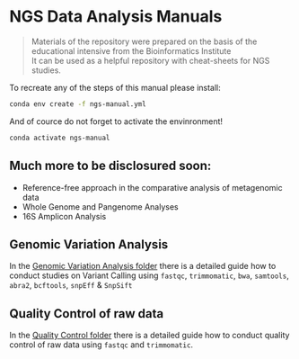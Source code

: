 # NGS Data Analysis Manuals

> Materials of the repository were prepared on the basis of the educational intensive from the Bioinformatics Institute<br>
> It can be used as a helpful repository with cheat-sheets for NGS studies.

To recreate any of the steps of this manual please install:

```bash
conda env create -f ngs-manual.yml
```

And of cource do not forget to activate the envinronment!

```bash
conda activate ngs-manual
```

## Much more to be disclosured soon:
- Reference-free approach in the comparative analysis of metagenomic data
- Whole Genome and Pangenome Analyses
- 16S Amplicon Analysis

## Genomic Variation Analysis

In the [Genomic Variation Analysis folder](2%20-%20Genomic%20Variation%20Analysis) there is a detailed guide how to conduct studies on Variant Calling using `fastqc`, `trimmomatic`, `bwa`, `samtools`, `abra2`, `bcftools`, `snpEff` & `SnpSift`

## Quality Control of raw data

In the [Quality Control folder](1%20-%20Quality%20Control) there is a detailed guide how to conduct quality control of raw data using `fastqc` and `trimmomatic`.

